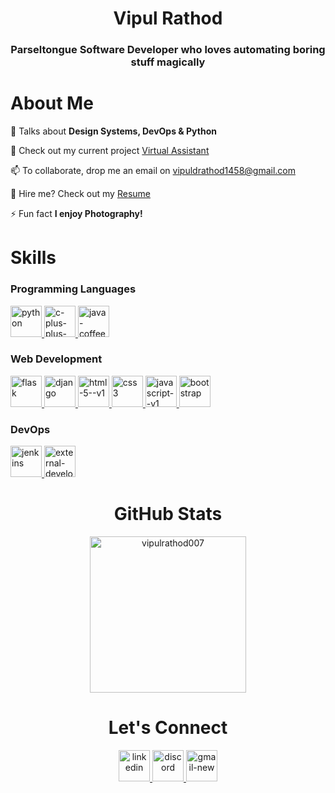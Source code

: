 <div align="center">
    <h1>Vipul Rathod</h1>
    <h3>Parseltongue Software Developer who loves automating boring stuff magically</h3>
</div>

<div>

# About Me

💬 Talks about **Design Systems, DevOps & Python**

🔭 Check out my current project [Virtual Assistant](https://github.com/VipulRathod007/VirtualAssistant)

📫 To collaborate, drop me an email on <a href="mailto:vipuldrathod1458@gmail.com">vipuldrathod1458@gmail.com</a>

📄 Hire me? Check out my [Resume](https://drive.google.com/file/d/1mPwRLfjkcfOYssdoPLzAb_hRHGiCkQ93/view)

⚡ Fun fact **I enjoy Photography!**

</div>

<div name="tools" class="row">

# Skills
  
<div>

### Programming Languages

<a href="#" target="_blank" rel="noreferrer">
    <img width="50" height="50" src="https://img.icons8.com/ios-filled/50/ffffff/python.png" alt="python"/>
</a>
<a href="#" target="_blank" rel="noreferrer">
    <img width="50" height="50" src="https://img.icons8.com/ios-filled/50/ffffff/c-plus-plus-logo.png" alt="c-plus-plus-logo"/>
</a>
<a href="#" target="_blank" rel="noreferrer">
    <img width="50" height="50" src="https://img.icons8.com/ios/50/ffffff/java-coffee-cup-logo--v1.png" alt="java-coffee-cup-logo--v1"/>
</a>
</div>

<div>

### Web Development

<a href="#" target="_blank" rel="noreferrer">
    <img width="50" height="50" src="https://img.icons8.com/ios/50/ffffff/flask.png" alt="flask"/>
</a>
<a href="#" target="_blank" rel="noreferrer">
    <img width="50" height="50" src="https://img.icons8.com/ios-filled/50/ffffff/django.png" alt="django"/>
</a>
<a href="#" target="_blank" rel="noreferrer">
    <img width="50" height="50" src="https://img.icons8.com/ios/50/ffffff/html-5--v1.png" alt="html-5--v1"/>
</a>
<a href="#" target="_blank" rel="noreferrer">
    <img width="50" height="50" src="https://img.icons8.com/ios/50/ffffff/css3.png" alt="css3"/>
</a>
<a href="#" target="_blank" rel="noreferrer">
    <img width="50" height="50" src="https://img.icons8.com/ios/50/ffffff/javascript--v1.png" alt="javascript--v1"/>
</a>
<a href="#" target="_blank" rel="noreferrer">
    <img width="50" height="50" src="https://img.icons8.com/windows/50/ffffff/bootstrap.png" alt="bootstrap"/>
</a>
</div>

<div>
  
### DevOps

<a href="#" target="_blank" rel="noreferrer">
    <img width="50" height="50" src="https://img.icons8.com/windows/50/ffffff/jenkins.png" alt="jenkins"/>
</a>
<a href="#" target="_blank" rel="noreferrer">
    <img width="50" height="50" src="https://img.icons8.com/external-tal-revivo-bold-tal-revivo/50/ffffff/external-development-experience-through-the-native-integrations-of-azure-with-visual-studio-logo-bold-tal-revivo.png" alt="external-development-experience-through-the-native-integrations-of-azure-with-visual-studio-logo-bold-tal-revivo"/>
</a>
</div>

<div align="center">

# GitHub Stats
<p>
    <img height="250" src="https://github-readme-stats.vercel.app/api/top-langs?username=vipulrathod007&show_icons=true&theme=transparent&locale=en&layout=compact&langs_count=10&title_color=ffffff&text_color=ffffff" alt="vipulrathod007" />
</p>
</div>

<div align="center">

# Let's Connect
<p>
<a href="https://linkedin.com/in/vipulrathod7" target="blank">
    <img width="50" height="50" src="https://img.icons8.com/ios/500/ffffff/linkedin.png" alt="linkedin"/>
</a>
<a href="https://discord.gg/vrathodev" target="blank">
    <img width="50" height="50" src="https://img.icons8.com/pulsar-line/500/ffffff/discord-new-logo.png" alt="discord"/>
</a>
<a href="mailto:vipuldrathod1458@gmail.com" target="blank">
    <img width="50" height="50" src="https://img.icons8.com/ios-filled/50/ffffff/gmail-new.png" alt="gmail-new"/>
</a>
</p>
</div>
